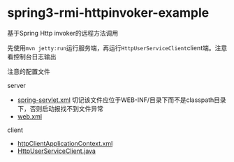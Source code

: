 spring3-rmi-httpinvoker-example
=======================

基于Spring Http invoker的远程方法调用

先使用```mvn jetty:run```运行服务端，再运行```HttpUserServiceClient```client端。注意看控制台日志输出

注意的配置文件

server

* [spring-servlet.xml](src/main/webapp/WEB-INF/spring-servlet.xml) 切记该文件应位于WEB-INF/目录下而不是classpath目录下，否则启动报找不到文件异常
* [web.xml](src/main/webapp/WEB-INF/web.xml)


client

* [httpClientApplicationContext.xml](src/main/resources/httpClientApplicationContext.xml)
* [HttpUserServiceClient.java](src/main/java/net/aimeizi/rmi/httpinvoke/example/http/client/HttpUserServiceClient.java)